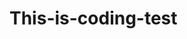 # This-is-coding-test
     
  
   
 
  
    
     
     
        
           
          
    
         
         
        
       
  
   
  
